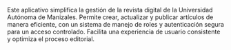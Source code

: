 Este aplicativo simplifica la gestión de la revista digital de la Universidad Autónoma de Manizales. Permite crear, actualizar y publicar artículos de manera eficiente,
con un sistema de manejo de roles y autenticación segura para un acceso controlado. Facilita una experiencia de usuario consistente y optimiza el proceso editorial.
